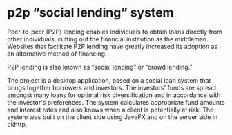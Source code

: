 # p2p “social lending” system

Peer-to-peer (P2P) lending enables individuals to obtain loans directly from other individuals, cutting out the financial institution as the middleman.
Websites that facilitate P2P lending have greatly increased its adoption as an alternative method of financing.

P2P lending is also known as “social lending” or “crowd lending.”

The project is a desktop application, based on a social loan system that brings together borrowers and investors.
The investors' funds are spread amongst many loans for optimal risk diversification and in accordance with the investor's preferences.
The system calculates appropriate fund amounts and interest rates and also knows when a client is potentially at risk.
The system was built on the client side using JavaFX and on the server side in okhttp.

